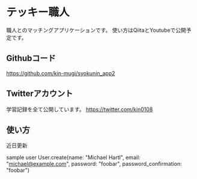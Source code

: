 # テッキー職人
職人とのマッチングアプリケーションです。
使い方はQiitaとYoutubeで公開予定です。

## Githubコード
https://github.com/kin-mugi/syokunin_app2


## Twitterアカウント
学習記録を全て公開しています。
https://twitter.com/kin0108


## 使い方
近日更新

sample user
User.create(name: "Michael Hartl", email: "michael@example.com",
password: "foobar", password_confirmation: "foobar")
